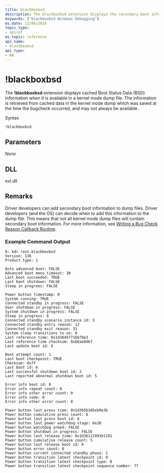 ```yaml
---
title: blackboxbsd
description: The blackboxbsd extension displays the secondary boot information for Boot Status Data (BSD).
keywords: ["blackboxbsd Windows Debugging"]
ms.date: 12/06/2018
topic_type:
- apiref
ms.topic: reference
api_name:
- blackboxbsd
api_type:
- NA
---
```


# !blackboxbsd

The **!blackboxbsd** extension displays cached Boot Status Data (BSD) information when it is available in a kernel mode dump file.   The information is retrieved from cached data in the kernel mode dump which was saved at the time the bugcheck occurred, and may not always be available.

Syntax

```dbgcmd
!blackboxbsd  
```

## <span id="Parameters"></span>Parameters
*None*   


## <span id="DLL"></span><span id="dll"></span>DLL

ext.dll


## <span id="Remarks"></span>Remarks

Driver developers can add secondary boot information to dump files. Driver developers (and the OS) can decide when to add this information to the dump file. This means that not all kernel mode dump files will contain secondary boot information. For more information, see [Writing a Bug Check Reason Callback Routine](../kernel/writing-a-bug-check-callback-routine.md).

### Example Command Output

```dbgcmd
0: kd> !ext.blackboxbsd
Version: 136
Product type: 1

Auto advanced boot: FALSE
Advanced boot menu timeout: 30
Last boot succeeded: TRUE
Last boot shutdown: FALSE
Sleep in progrees: FALSE

Power button timestamp: 0
System running: TRUE
Connected standby in progress: FALSE
User shutdown in progress: FALSE
System shutdown in progress: FALSE
Sleep in progress: 6
Connected standby scenario instance id: 5
Connected standby entry reason: 12
Connected standby exit reason: 31
System sleep transitions to on: 8
Last reference time: 0x1d3645f716b79e3
Last reference time checksum: 0xb6ae84b7
Last update boot id: 6

Boot attempt count: 1
Last boot checkpoint: TRUE
Checksum: 0x7f
Last boot id: 6
Last successful shutdown boot id: 2
Last reported abnormal shutdown boot id: 5

Error info boot id: 0
Error info repeat count: 0
Error info other error count: 0
Error info code: 0
Error info other error count: 0

Power button last press time: 0x1d365b105eb9e3b
Power button cumulative press count: 6
Power button last press boot id: 6
Power button last power watchdog stage: 0x20
Power button watchdog armed: FALSE
Power button shutdown in progress: FALSE
Power button last release time: 0x1d36112993b1191
Power button cumulative release count: 5
Power button last release boot id: 6
Power button error count: 0
Power button current connected standby phase: 1
Power button transition latest checkpoint id: 9
Power button transition latest checkpoint type: 0
Power button transition latest checkpoint sequence number: 77
```

 
